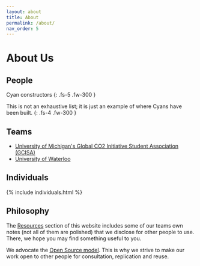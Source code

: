 ```yaml
---
layout: about
title: About
permalink: /about/
nav_order: 5
---
```


# About Us

## People

<p style="page-break-after:always;"></p>

Cyan constructors
{: .fs-5 .fw-300 }

This is not an exhaustive list; it is just an example of where Cyans have been built.
{: .fs-4 .fw-300 }

## Teams

- [University of Michigan's Global CO2 Initiative Student Association (GCISA)](https://maizepages.umich.edu/organization/gcisa)
- [University of Waterloo](https://uwaterloo.ca/)

## Individuals

{% include individuals.html %}

## Philosophy

The [Resources](/openair-cyan/resources) section of this website includes some of our teams own notes (not all of them are polished) that we disclose for other people to use.
There, we hope you may find something useful to you.

We advocate the [Open Source model](https://en.wikipedia.org/wiki/Open-source_model).
This is why we strive to make our work open to other people for consultation, replication and reuse.
